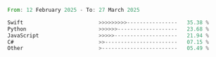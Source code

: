 <!--START_SECTION:Languages-->

```rust
From: 12 February 2025 - To: 27 March 2025

Swift                        >>>>>>>>>----------------   35.38 %
Python                       >>>>>>-------------------   23.68 %
JavaScript                   >>>>>--------------------   21.94 %
C#                           >>-----------------------   07.15 %
Other                        >------------------------   05.49 %
```

<!--END_SECTION:Languages-->
